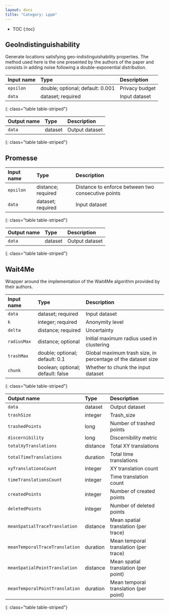 ```yaml
---
layout: docs
title: "Category: Lppm"
---
```


* TOC
{:toc}

## GeoIndistinguishability

Generate locations satisfying geo-indistinguishability properties. The method used here is the one presented by the authors of the paper and consists in adding noise following a double-exponential distribution.

| Input name | Type | Description |
|:-----------|:-----|:------------|
| `epsilon` | double; optional; default: 0.001 | Privacy budget |
| `data` | dataset; required | Input dataset |
{: class="table table-striped"}

| Output name | Type | Description |
|:------------|:-----|:------------|
| `data` | dataset | Output dataset |
{: class="table table-striped"}

## Promesse

| Input name | Type | Description |
|:-----------|:-----|:------------|
| `epsilon` | distance; required | Distance to enforce between two consecutive points |
| `data` | dataset; required | Input dataset |
{: class="table table-striped"}

| Output name | Type | Description |
|:------------|:-----|:------------|
| `data` | dataset | Output dataset |
{: class="table table-striped"}

## Wait4Me

Wrapper around the implementation of the Wait4Me algorithm provided by their authors.

| Input name | Type | Description |
|:-----------|:-----|:------------|
| `data` | dataset; required | Input dataset |
| `k` | integer; required | Anonymity level |
| `delta` | distance; required | Uncertainty |
| `radiusMax` | distance; optional | Initial maximum radius used in clustering |
| `trashMax` | double; optional; default: 0.1 | Global maximum trash size, in percentage of the dataset size |
| `chunk` | boolean; optional; default: false | Whether to chunk the input dataset |
{: class="table table-striped"}

| Output name | Type | Description |
|:------------|:-----|:------------|
| `data` | dataset | Output dataset |
| `trashSize` | integer | Trash_size |
| `trashedPoints` | long | Number of trashed points |
| `discernibility` | long | Discernibility metric |
| `totalXyTranslations` | distance | Total XY translations |
| `totalTimeTranslations` | duration | Total time translations |
| `xyTranslationsCount` | integer | XY translation count |
| `timeTranslationsCount` | integer | Time translation count |
| `createdPoints` | integer | Number of created points |
| `deletedPoints` | integer | Number of deleted points |
| `meanSpatialTraceTranslation` | distance | Mean spatial translation (per trace) |
| `meanTemporalTraceTranslation` | duration | Mean temporal translation (per trace) |
| `meanSpatialPointTranslation` | distance | Mean spatial translation (per point) |
| `meanTemporalPointTranslation` | duration | Mean temporal translation (per point) |
{: class="table table-striped"}


